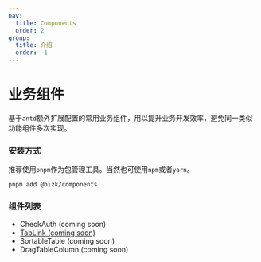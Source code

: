 ```yaml
---
nav:
  title: Components
  order: 2
group:
  title: 介绍
  order: -1
---
```


# 业务组件

基于`antd`额外扩展配置的常用业务组件，用以提升业务开发效率，避免同一类似功能组件多次实现。

### 安装方式

推荐使用`pnpm`作为包管理工具。当然也可使用`npm`或者`yarn`。

```bash
pnpm add @bizk/components
```

### 组件列表

- CheckAuth (coming soon)
- [TabLink (coming soon)](/components/tab-link)
- SortableTable (coming soon)
- DragTableColumn (coming soon)
